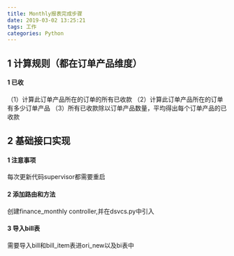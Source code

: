 ```yaml
---
title: Monthly报表完成步骤
date: 2019-03-02 13:25:21
tags: 工作
categories: Python
---
```

## 1 计算规则（都在订单产品维度）
#### 1 已收
（1）计算此订单产品所在的订单的所有已收款
（2）计算此订单产品所在的订单有多少订单产品
（3）所有已收款除以订单产品数量，平均得出每个订单产品的已收款
## 2 基础接口实现
#### 1 注意事项
每次更新代码supervisor都需要重启
#### 2 添加路由和方法
创建finance_monthly controller,并在dsvcs.py中引入
#### 3 导入bill表
需要导入bill和bill_item表进ori_new以及bi表中
